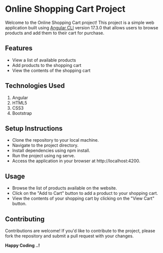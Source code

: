 # Online Shopping Cart Project

Welcome to the Online Shopping Cart project! This project is a simple web application built using [Angular CLI](https://github.com/angular/angular-cli) version 17.3.0 that allows users to browse products and add them to their cart for purchase.

## Features
+ View a list of available products
+ Add products to the shopping cart
+ View the contents of the shopping cart

## Technologies Used
1. Angular
2. HTML5
3. CSS3
4. Bootstrap
   
## Setup Instructions
+ Clone the repository to your local machine.
+ Navigate to the project directory.
+ Install dependencies using npm install.
+ Run the project using ng serve.
+ Access the application in your browser at http://localhost:4200.
  
## Usage
* Browse the list of products available on the website.
* Click on the "Add to Cart" button to add a product to your shopping cart.
* View the contents of your shopping cart by clicking on the "View Cart" button.

## Contributing
Contributions are welcome! If you'd like to contribute to the project, please fork the repository and submit a pull request with your changes.

<strong> Happy Coding ..! </strong>
